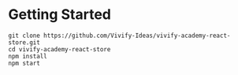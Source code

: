 # Getting Started

```
git clone https://github.com/Vivify-Ideas/vivify-academy-react-store.git
cd vivify-academy-react-store
npm install
npm start
```